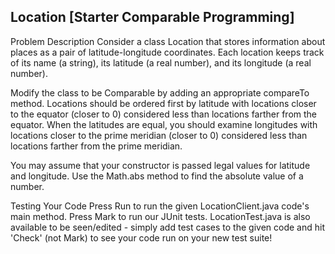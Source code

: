 Location [Starter Comparable Programming]
---
Problem Description
Consider a class Location that stores information about places as a pair of latitude-longitude coordinates. Each location keeps track of its name (a string), its latitude (a real number), and its longitude (a real number).

Modify the class to be Comparable by adding an appropriate compareTo method. Locations should be ordered first by latitude with locations closer to the equator (closer to 0) considered less than locations farther from the equator. When the latitudes are equal, you should examine longitudes with locations closer to the prime meridian (closer to 0) considered less than locations farther from the prime meridian.

You may assume that your constructor is passed legal values for latitude and longitude. Use the Math.abs method to find the absolute value of a number.

Testing Your Code
Press Run to run the given LocationClient.java code's main method. Press Mark to run our JUnit tests. LocationTest.java is also available to be seen/edited - simply add test cases to the given code and hit 'Check' (not Mark) to see your code run on your new test suite!
